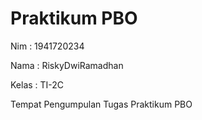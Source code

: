 # Praktikum PBO
Nim    : 1941720234

Nama   : RiskyDwiRamadhan

Kelas  : TI-2C

Tempat Pengumpulan Tugas Praktikum PBO 
